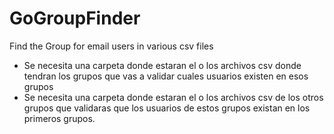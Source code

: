 # GoGroupFinder
Find the Group for email users in various csv files
+ Se necesita una carpeta donde estaran el o los archivos csv donde tendran los grupos que vas a validar cuales usuarios existen en esos grupos
+ Se necesita una carpeta donde estaran el o los archivos csv de los otros grupos que validaras que los usuarios de estos grupos existan en los primeros grupos.
